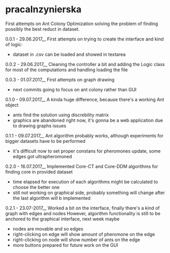 # pracaInzynierska
First attempts on Ant Colony Optimization solving the problem of finding possibly the best reduct in dataset.

0.0.1 - 29.06.2017__
First attempts on trying to create the interface and kind of logic:
- dataset in .csv can be loaded and showed in textarea

0.0.2 - 29.06.2017__
Cleaning the controller a bit and adding the Logic class for most of the computations and handling loading the file

0.0.3 - 01.07.2017__
First attempts on graph drawing
- next commits going to focus on ant colony rather than GUI

0.1.0 - 09.07.2017__
A kinda huge difference, because there's a working Ant object
- ants find the solution using discrebility matrix
- graphics are abandoned right now, it's gonna be a web application due to drawing graphs issues

0.1.1 - 09.07.2017__
Ant algorithm probably works, although experiments for bigger datasets have to be performed
- it's difficult now to set proper constans for pheromones update, some edges got ultrapheromoned

0.2.0 - 16.07.2017__
Implemented Core-CT and Core-DDM algorithms for finding core in provided dataset
- time elapsed for execution of each algorithms might be calculated to choose the better one
- still not working on graphical side, probably something will change after the last algorithm will b implemented

0.2.1 - 23.07-2017__
Worked a bit on the interface, finally there's a kind of graph with edges and nodes
However, algorithm functionality is still to be anchored to the graphical interface, next week maybe
- nodes are movable and so edges
- right-clicking on edge will show amount of pheromone on the edge
- right-clicking on node will show number of ants on the edge
- more buttons prepared for future work on the GUI

